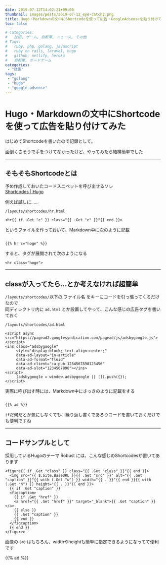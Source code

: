 ```yaml
---
date: 2019-07-12T14:02:21+09:00
thumbnail: images/posts/2019-07-12_eye-catch2.png
title: Hugo・Markdownの文中にShortcodeを使って広告・GoogleAdsenseを貼り付けてみた
toc: false

# Categories:
#   技術, ゲーム, 自転車, ニュース, その他
# Tags:
#   ruby, php, golang, javascript
#   ruby on rails, laravel, hugo
#   github, netlify, heroku
#   自転車, ボードゲーム
categories:
 - "技術"
tags:
 - "golang"
 - "hugo"
 - "google-adsense"
---
```


# Hugo・Markdownの文中にShortcodeを使って広告を貼り付けてみた
はじめてShortcodeを書いたので記録として。  

面倒くさそうで手をつけてなかったけど、やってみたら結構簡単でした

* * *

## そもそもShortcodeとは

予め作成しておいたコードスニペットを呼び出せるソレ  
[Shortcodes | Hugo](https://gohugo.io/content-management/shortcodes/)

例えば試しに……

```
/layouts/shortcodes/hr.html

<hr{{ if .Get "c" }} class="{{ .Get "c" }}"{{ end }}>
```

というファイルを作っておいて、Markdown中に次のように記載

<code class="hljs cs">
{{&#37; hr c="hoge" &#37;}}
</code>

すると、タグが展開されて次のようになる

```
<hr class="hoge">
```

* * *

## classが入ってたら…とか考えなければ超簡単

<code>/layouts/shortcodes/</code>以下の ファイル名 をキーにコードを引っ張ってくるだけなので  
同ディレクトリ内に <code>ad.html</code> とか設置してやって、こんな感じの広告タグを書いておく


```
/layouts/shortcodes/ad.html

<script async src="https://pagead2.googlesyndication.com/pagead/js/adsbygoogle.js"></script>
<ins class="adsbygoogle"
     style="display:block; text-align:center;"
     data-ad-layout="in-article"
     data-ad-format="fluid"
     data-ad-client="ca-pub-1234567890123456"
     data-ad-slot="1234567890"></ins>
<script>
     (adsbygoogle = window.adsbygoogle || []).push({});
</script>
```

実際に呼び出す時には、Markdown中にさっきのように記載をする

<code class="hljs cs">
{{&#37; ad &#37;}}
</code>

<code>if</code>だ何だとか気にしなくても、繰り返し書くであろうコードを書いておくだけでも便利ですね

* * *

## コードサンプルとして

採用しているHugoのテーマ Robust には、こんな感じのShortcodesが置いてあります

```
<figure{{ if .Get "class" }} class="{{ .Get "class" }}"{{ end }}>
  <img src="{{ $.Site.BaseURL }}{{ .Get "src" }}" alt="{{ .Get "caption" }}"{{ with (.Get "w") }} width="{{ . }}"{{ end }}{{ with (.Get "h") }} height="{{ . }}"{{ end }}>
  {{ if .Get "caption" }}
  <figcaption>
    {{ if .Get "href" }}
    <a href="{{ .Get "href" }}" target="_blank">{{ .Get "caption" }}</a>
    {{ else }}
    {{ .Get "caption" }}
    {{ end }}
  </figcaption>
  {{ end }}
</figure>
```

画像の src はもちろん、widthやheightも簡単に指定できるようになってて便利です

{{% ad %}}